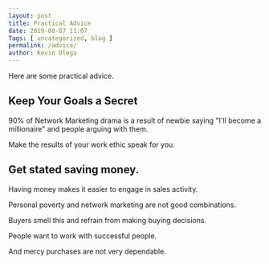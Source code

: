```yaml
--- 
layout: post 
title: Practical Advice
date: 2019-08-07 11:07
Tags: [ uncategorized, blog ]
permalink: /advice/ 
author: Kevin Olega 
--- 
```

Here are some practical advice.

## Keep Your Goals a Secret

90% of Network Marketing drama is a result of newbie saying "I'll become a millionaire" and people arguing with them.

Make the results of your work ethic speak for you.

## Get stated saving money. 

Having money makes it easier to engage in sales activity.

Personal poverty and network marketing are not good combinations.

Buyers smell this and refrain from making buying decisions.

People want to work with successful people.

And mercy purchases are not very dependable.

